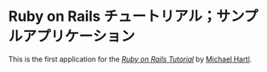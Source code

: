 # Ruby on Rails チュートリアル；サンプルアプリケーション

This is the first application for the
[*Ruby on Rails Tutorial*](http://railstutrial.jp/)
by [Michael Hartl](http://michaelhartl.com/).